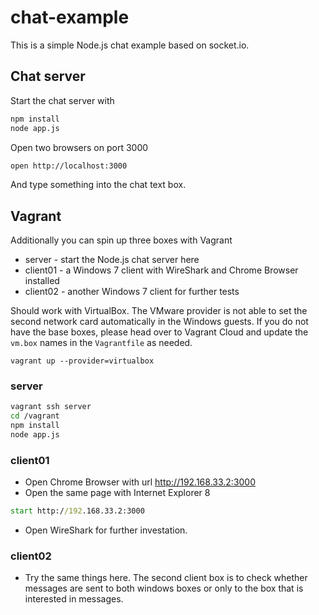 # chat-example

This is a simple Node.js chat example based on socket.io.

## Chat server
Start the chat server with
```bash
npm install
node app.js
```

Open two browsers on port 3000

```bash
open http://localhost:3000
```

And type something into the chat text box.


## Vagrant
Additionally you can spin up three boxes with Vagrant

* server - start the Node.js chat server here
* client01 - a Windows 7 client with WireShark and Chrome Browser installed
* client02 - another Windows 7 client for further tests

Should work with VirtualBox. The VMware provider is not able to set the second network card automatically in the Windows guests.
If you do not have the base boxes, please head over to Vagrant Cloud and update the `vm.box` names in the `Vagrantfile` as needed.

```
vagrant up --provider=virtualbox
```

### server

```bash
vagrant ssh server
cd /vagrant
npm install
node app.js
```

### client01

* Open Chrome Browser with url http://192.168.33.2:3000
* Open the same page with Internet Explorer 8
```cmd
start http://192.168.33.2:3000
```

* Open WireShark for further investation.

### client02

* Try the same things here.
The second client box is to check whether messages are sent to both windows boxes or only to the box that is interested in messages.
